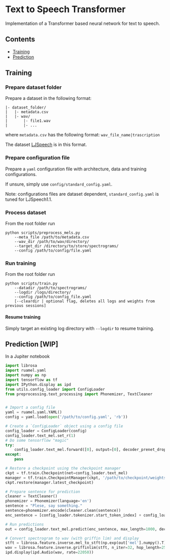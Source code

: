 # Text to Speech Transformer
Implementation of a Transformer based neural network for text to speech.

## Contents
- [Training](#training)
- [Prediction](#prediction-wip)

## Training
### Prepare dataset folder
Prepare a dataset in the following format:
```
|- dataset_folder/
|   |- metadata.csv
|   |- wav/
|       |- file1.wav
|       |- ...
```
where `metadata.csv` has the following format: 
``` wav_file_name|trascription ```

The dataset [LJSpeech](https://keithito.com/LJ-Speech-Dataset/) is in this format.

### Prepare configuration file
Prepare a ```yaml``` configuration file with architecture, data and training configurations.

If unsure, simply use ```config/standard_config.yaml```.

Note: configurations files are dataset dependent, ```standard_config.yaml``` is tuned for LJSpeech1.1.

### Process dataset
From the root folder run
```
python scripts/preprocess_mels.py 
    --meta_file /path/to/metadata.csv 
    --wav_dir /path/to/wav/directory/
    --target_dir /directory/to/store/spectrograms/
    --config /path/to/config/file.yaml
```
### Run training
From the root folder run
```
python scripts/train.py
    --datadir /path/to/spectrograms/
    --logdir /logs/directory/
    --config /path/to/config_file.yaml
    [--cleardir | optional flag, deletes all logs and weights from previous sessions]
```
#### Resume training
Simply target an existing log directory with ```--logdir``` to resume training.

## Prediction [WIP]
In a Jupiter notebook
```python
import librosa
import ruamel.yaml
import numpy as np
import tensorflow as tf
import IPython.display as ipd
from utils.config_loader import ConfigLoader
from preprocessing.text_processing import Phonemizer, TextCleaner


# Import a config file
yaml = ruamel.yaml.YAML()
config = yaml.load(open('/path/to/config.yaml', 'rb'))

# Create a `ConfigLoader` object using a config file
config_loader = ConfigLoader(config)
config_loader.text_mel.set_r(1)
# Do some tensorflow "magic"
try:
    config_loader.text_mel.forward([0], output=[0], decoder_prenet_dropout=.5)
except:
    pass

# Restore a checkpoint using the checkpoint manager
ckpt = tf.train.Checkpoint(net=config_loader.text_mel)
manager = tf.train.CheckpointManager(ckpt, '/path/to/checkpoint/weights/', max_to_keep=None)
ckpt.restore(manager.latest_checkpoint)

# Prepare sentence for prediction
cleaner = TextCleaner()
phonemizer = Phonemizer(language='en')
sentence = "Plese, say something."
sentence=phonemizer.encode(cleaner.clean(sentence))
enc_sentence = [config_loader.tokenizer.start_token_index] + config_loader.tokenizer.encode(sentence.lower()) + [config_loader.tokenizer.end_token_index]

# Run predictions
out = config_loader.text_mel.predict(enc_sentence, max_length=1000, decoder_prenet_dropout=config['dropout_schedule'][-1][-1])

# Convert spectrogram to wav (with griffin lim) and display
stft = librosa.feature.inverse.mel_to_stft(np.exp(out['mel'].numpy().T), sr=22050, n_fft=1024, power=1, fmin=0, fmax=8000) 
wav = librosa.feature.inverse.griffinlim(stft, n_iter=32, hop_length=256, win_length=1024)
ipd.display(ipd.Audio(wav, rate=22050))
```